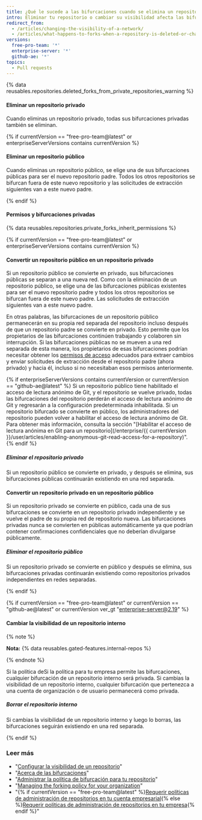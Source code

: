 ```yaml
---
title: ¿Qué le sucede a las bifurcaciones cuando se elimina un repositorio o cambia la visibilidad?
intro: Eliminar tu repositorio o cambiar su visibilidad afecta las bifurcaciones de ese repositorio.
redirect_from:
  - /articles/changing-the-visibility-of-a-network/
  - /articles/what-happens-to-forks-when-a-repository-is-deleted-or-changes-visibility
versions:
  free-pro-team: '*'
  enterprise-server: '*'
  github-ae: '*'
topics:
  - Pull requests
---
```


{% data reusables.repositories.deleted_forks_from_private_repositories_warning %}

#### Eliminar un repositorio privado

Cuando eliminas un repositorio privado, todas sus bifurcaciones privadas también se eliminan.

{% if currentVersion == "free-pro-team@latest" or enterpriseServerVersions contains currentVersion %}

#### Eliminar un repositorio público

Cuando eliminas un repositorio público, se elige una de sus bifurcaciones públicas para ser el nuevo repositorio padre. Todos los otros repositorios se bifurcan fuera de este nuevo repositorio y las solicitudes de extracción siguientes van a este nuevo padre.

{% endif %}

#### Permisos y bifurcaciones privadas

{% data reusables.repositories.private_forks_inherit_permissions %}

{% if currentVersion == "free-pro-team@latest" or enterpriseServerVersions contains currentVersion %}

#### Convertir un repositorio público en un repositorio privado

Si un repositorio público se convierte en privado, sus bifurcaciones públicas se separan a una nueva red. Como con la eliminación de un repositorio público, se elige una de las bifurcaciones públicas existentes para ser el nuevo repositorio padre y todos los otros repositorios se bifurcan fuera de este nuevo padre. Las solicitudes de extracción siguientes van a este nuevo padre.

En otras palabras, las bifurcaciones de un repositorio público permanecerán en su propia red separada del repositorio incluso después de que un repositorio padre se convierte en privado. Esto permite que los propietarios de las bifurcaciones continúen trabajando y colaboren sin interrupción. Si las bifurcaciones públicas no se mueven a una red separada de esta manera, los propietarios de esas bifurcaciones podrían necesitar obtener los [permisos de acceso](/articles/access-permissions-on-github) adecuados para extraer cambios y enviar solicitudes de extracción desde el repositorio padre (ahora privado) y hacia él, incluso si no necesitaban esos permisos anteriormente.

{% if enterpriseServerVersions contains currentVersion or currentVersion == "github-ae@latest" %}
Si un repositorio público tiene habilitado el acceso de lectura anónimo de Git, y el repositorio se vuelve privado, todas las bifurcaciones del repositorio perderán el acceso de lectura anónimo de Git y regresarán a la configuración predeterminada inhabilitada. Si un repositorio bifurcado se convierte en público, los administradores del repositorio pueden volver a habilitar el acceso de lectura anónimo de Git. Para obtener más información, consulta la sección "[Habilitar el acceso de lectura anónima en Git para un repositorio](/enterprise/{{ currentVersion }}/user/articles/enabling-anonymous-git-read-access-for-a-repository)".
{% endif %}

##### Eliminar el repositorio privado

Si un repositorio público se convierte en privado, y después se elimina, sus bifurcaciones públicas continuarán existiendo en una red separada.

#### Convertir un repositorio privado en un repositorio público

Si un repositorio privado se convierte en público, cada una de sus bifurcaciones se convierte en un repositorio privado independiente y se vuelve el padre de su propia red de repositorio nueva. Las bifurcaciones privadas nunca se convierten en públicas automáticamente ya que podrían contener confirmaciones confidenciales que no deberían divulgarse públicamente.

##### Eliminar el repositorio público

Si un repositorio privado se convierte en público y después se elimina, sus bifurcaciones privadas continuarán existiendo como repositorios privados independientes en redes separadas.

{% endif %}

{% if currentVersion == "free-pro-team@latest" or currentVersion == "github-ae@latest" or currentVersion ver_gt "enterprise-server@2.19" %}

#### Cambiar la visibilidad de un repositorio interno

{% note %}

**Nota:** {% data reusables.gated-features.internal-repos %}

{% endnote %}

Si la política deSi la política para tu empresa permite las bifurcaciones, cualquier bifurcación de un repositorio interno será privada. Si cambias la visibilidad de un repositorio interno, cualquier bifurcación que pertenezca a una cuenta de organización o de usuario permanecerá como privada.

##### Borrar el repositorio interno

Si cambias la visibilidad de un repositorio interno y luego lo borras, las bifurcaciones seguirán existiendo en una red separada.

{% endif %}

### Leer más

- "[Configurar la visibilidad de un repositorio](/articles/setting-repository-visibility)"
- "[Acerca de las bifurcaciones](/articles/about-forks)"
- "[Administrar la política de bifurcación para tu repositorio](/github/administering-a-repository/managing-the-forking-policy-for-your-repository)"
- "[Managing the forking policy for your organization](/organizations/managing-organization-settings/managing-the-forking-policy-for-your-organization)"
- "{% if currentVersion == "free-pro-team@latest" %}[Requerir políticas de administración de repositorios en tu cuenta empresarial](/github/setting-up-and-managing-your-enterprise/enforcing-repository-management-policies-in-your-enterprise-account#enforcing-a-policy-on-forking-private-or-internal-repositories){% else %}[Requerir políticas de administración de repositorios en tu empresa](/admin/policies/enforcing-repository-management-policies-in-your-enterprise#enforcing-a-policy-on-forking-private-or-internal-repositories){% endif %}"
